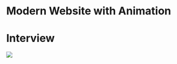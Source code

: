 <h1>Modern Website with Animation</h1>

<h1>Interview</h1>

![](images/İsimsiz%20video%20‐%20Clipchamp%20ile%20yapıldı%20(14).gif)
